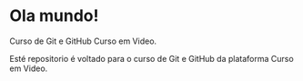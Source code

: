 # Ola mundo!   
 Curso de Git e GitHub Curso em Video.

Esté repositorio é voltado para o curso de Git e GitHub da plataforma Curso em Video.